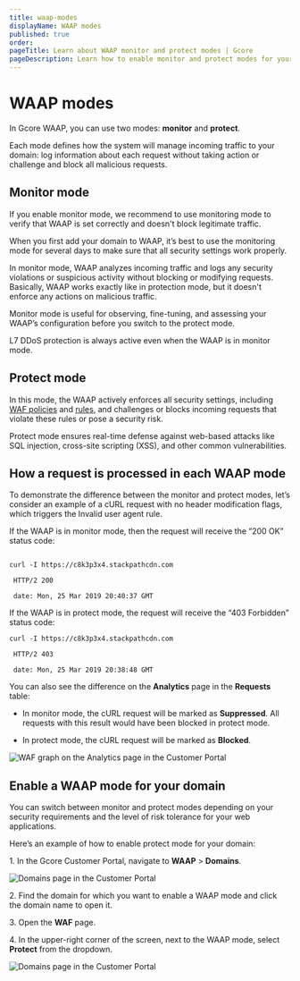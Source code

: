 ```yaml
---
title: waap-modes
displayName: WAAP modes
published: true
order:
pageTitle: Learn about WAAP monitor and protect modes | Gcore
pageDescription: Learn how to enable monitor and protect modes for your domain.
---
```

# WAAP modes 

In Gcore WAAP, you can use two modes: **monitor** and **protect**.  

Each mode defines how the system will manage incoming traffic to your domain: log information about each request without taking action or challenge and block all malicious requests. 

## Monitor mode

<alert-element type="tip" title="Tip">
 
If you enable monitor mode, we recommend to use monitoring mode to verify that WAAP is set correctly and doesn't block legitimate traffic. 

When you first add your domain to WAAP, it’s best to use the monitoring mode for several days to make sure that all security settings work properly. 

</alert-element>

In monitor mode, WAAP analyzes incoming traffic and logs any security violations or suspicious activity without blocking or modifying requests. Basically, WAAP works exactly like in protection mode, but it doesn't enforce any actions on malicious traffic.  

Monitor mode is useful for observing, fine-tuning, and assessing your WAAP’s configuration before you switch to the protect mode.  

<alert-element type="tip" title="Info">
 
L7 DDoS protection is always active even when the WAAP is in monitor mode.

</alert-element>

## Protect mode 

In this mode, the WAAP actively enforces all security settings, including <a href="https://gcore.com/docs/waap/waf-policies" target="_blank">WAF policies</a> and <a href="https://gcore.com/docs/waap/waf-rules" target="_blank">rules</a>, and challenges or blocks incoming requests that violate these rules or pose a security risk.  

Protect mode ensures real-time defense against web-based attacks like SQL injection, cross-site scripting (XSS), and other common vulnerabilities. 

## How a request is processed in each WAAP mode 

To demonstrate the difference between the monitor and protect modes, let’s consider an example of a cURL request with no header modification flags, which triggers the Invalid user agent rule. 

If the WAAP is in monitor mode, then the request will receive the “200 OK” status code: 

```

curl -I https://c8k3p3x4.stackpathcdn.com 

 HTTP/2 200 

 date: Mon, 25 Mar 2019 20:40:37 GMT 
``` 

If the WAAP is in protect mode, the request will receive the “403 Forbidden” status code: 

```
curl -I https://c8k3p3x4.stackpathcdn.com 

 HTTP/2 403  

 date: Mon, 25 Mar 2019 20:38:48 GMT 
```

You can also see the difference on the **Analytics** page in the **Requests** table:  

* In monitor mode, the cURL request will be marked as **Suppressed**. All requests with this result would have been blocked in protect mode. 

* In protect mode, the cURL request will be marked as **Blocked**. 

<img src="https://assets.gcore.pro/docs/waap/getting-started/waf-requests.png" alt="WAF graph on the Analytics page in the Customer Portal">

## Enable a WAAP mode for your domain 

You can switch between monitor and protect modes depending on your security requirements and the level of risk tolerance for your web applications. 

Here’s an example of how to enable protect mode for your domain:  

1\. In the Gcore Customer Portal, navigate to **WAAP** > **Domains**. 

<img src="https://assets.gcore.pro/docs/waap/getting-started/domains-page.png" alt="Domains page in the Customer Portal">

2\. Find the domain for which you want to enable a WAAP mode and click the domain name to open it.

3\. Open the **WAF** page.

4\. In the upper-right corner of the screen, next to the WAAP mode, select **Protect** from the dropdown.

<img src="https://assets.gcore.pro/docs/waap/getting-started/protect-mode.png" alt="Domains page in the Customer Portal">